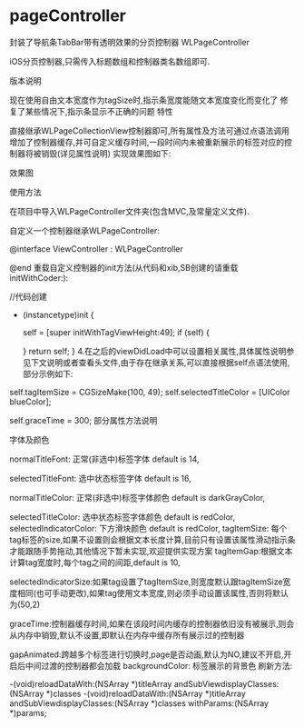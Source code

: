 # pageController
封装了导航条TabBar带有透明效果的分页控制器
WLPageController

iOS分页控制器,只需传入标题数组和控制器类名数组即可.

版本说明

现在使用自由文本宽度作为tagSize时,指示条宽度能随文本宽度变化而变化了
修复了某些情况下,指示条显示不正确的问题
特性

直接继承WLPageCollectionView控制器即可,所有属性及方法可通过点语法调用
增加了控制器缓存,并可自定义缓存时间,一段时间内未被重新展示的标签对应的控制器将被销毁(详见属性说明)
实现效果图如下: 

效果图

使用方法

在项目中导入WLPageController文件夹(包含MVC,及常量定义文件).

自定义一个控制器继承WLPageController:

@interface ViewController : WLPageController


@end
重载自定义控制器的init方法(从代码和xib,SB创建的请重载initWithCoder:):

//代码创建
- (instancetype)init
{

    self = [super initWithTagViewHeight:49];
    if (self) {

    }
    return self;
}
4.在之后的viewDidLoad中可以设置相关属性,具体属性说明参见下文说明或者查看头文件,由于存在继承关系,可以直接根据self点语法使用,部分示例如下:

self.tagItemSize = CGSizeMake(100, 49);
self.selectedTitleColor = [UIColor blueColor];

self.graceTime = 300;
部分属性方法说明

字体及颜色

normalTitleFont: 正常(非选中)标签字体 default is 14,

selectedTitleFont: 选中状态标签字体 default is 16,

normalTitleColor: 正常(非选中)标签字体颜色 default is darkGrayColor,

selectedTitleColor: 选中状态标签字体颜色 default is redColor,
selectedIndicatorColor: 下方滑块颜色 default is redColor,
tagItemSize: 每个tag标签的size,如果不设置则会根据文本长度计算,目前只有设置该属性滑动指示条才能跟随手势拖动,其他情况下暂未实现,欢迎提供实现方案
tagItemGap:根据文本计算tag宽度时,每个tag之间的间距,default is 10,

selectedIndicatorSize:如果tag设置了tagItemSize,则宽度默认跟tagItemSize宽度相同(也可手动更改),如果tag使用文本宽度,则必须手动设置该属性,否则将默认为(50,2)

graceTime:控制器缓存时间,如果在该段时间内缓存的控制器依旧没有被展示,则会从内存中销毁,默认不设置,即默认在内存中缓存所有展示过的控制器

gapAnimated:跨越多个标签进行切换时,page是否动画,默认为NO,建议不开启,开启后中间过渡的控制器都会加载
backgroundColor: 标签展示的背景色
刷新方法:

-(void)reloadDataWith:(NSArray *)titleArray andSubViewdisplayClasses:(NSArray *)classes
-(void)reloadDataWith:(NSArray *)titleArray andSubViewdisplayClasses:(NSArray *)classes withParams:(NSArray *)params;